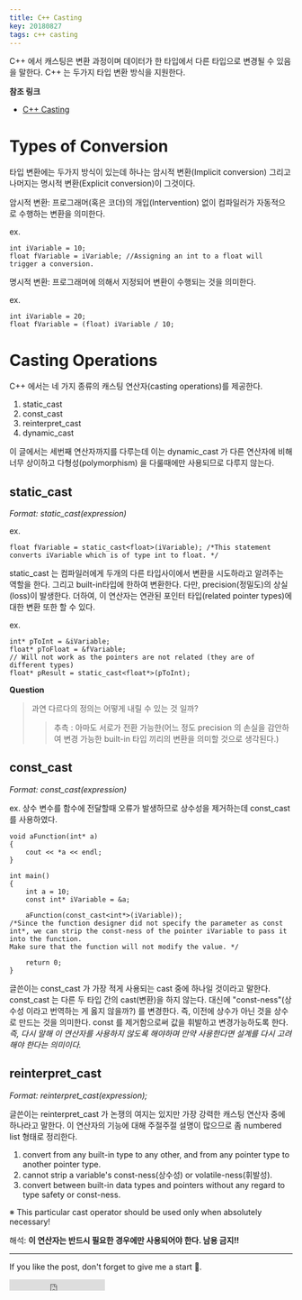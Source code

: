 ```yaml
---
title: C++ Casting
key: 20180827
tags: c++ casting
---
```


C++ 에서 캐스팅은 변환 과정이며 데이터가 한 타입에서 다른 타입으로 변경될 수 있음을 말한다. C++ 는 두가지 타입 변환 방식을 지원한다.

<!--more-->

**참조 링크**
- [C++ Casting](http://www.cplusplus.com/articles/iG3hAqkS/)

# Types of Conversion

타입 변환에는 두가지 방식이 있는데 하나는 암시적 변환(Implicit conversion) 그리고 나머지는 명시적 변환(Explicit conversion)이 그것이다.

암시적 변환: 프로그래머(혹은 코더)의 개입(Intervention) 없이 컴파일러가 자동적으로 수행하는 변환을 의미한다.

ex.
```
int iVariable = 10;
float fVariable = iVariable; //Assigning an int to a float will trigger a conversion.
```

명시적 변환: 프로그래머에 의해서 지정되어 변환이 수행되는 것을 의미한다.

ex.
```
int iVariable = 20;
float fVariable = (float) iVariable / 10;
```

# Casting Operations
C++ 에서는 네 가지 종류의 캐스팅 연산자(casting operations)를 제공한다.

1. static_cast
2. const_cast
3. reinterpret_cast
4. dynamic_cast

이 글에서는 세번째 연산자까지를 다루는데 이는 dynamic_cast 가 다른 연산자에 비해 너무 상이하고 다형성(polymorphism) 을 다룰때에만 사용되므로 다루지 않는다.

## static_cast

*Format: static_cast<type>(expression)*

ex.
```
float fVariable = static_cast<float>(iVariable); /*This statement converts iVariable which is of type int to float. */
```

static_cast 는 컴파일러에게 두개의 다른 타입사이에서 변환을 시도하라고 알려주는 역할을 한다. 그리고 built-in타입에 한하여 변환한다. 다만, precision(정밀도)의 상실(loss)이 발생한다. 더하여, 이 연산자는 연관된 포인터 타입(related pointer types)에 대한 변환 또한 할 수 있다.

ex.
```
int* pToInt = &iVariable;
float* pToFloat = &fVariable;
// Will not work as the pointers are not related (they are of different types)
float* pResult = static_cast<float*>(pToInt);
```

**Question**
> 과연 다르다의 정의는 어떻게 내릴 수 있는 것 일까?
>> 추측 : 아마도 서로가 전환 가능한(어느 정도 precision 의 손실을 감안하여 변경 가능한 built-in 타입 끼리의 변환을 의미할 것으로 생각된다.)

## const_cast

*Format: const_cast<type>(expression)*

ex. 상수 변수를 함수에 전달할때 오류가 발생하므로 상수성을 제거하는데 const_cast 를 사용하였다.
```
void aFunction(int* a)
{
    cout << *a << endl;
}

int main()
{
    int a = 10;
    const int* iVariable = &a;

    aFunction(const_cast<int*>(iVariable));
/*Since the function designer did not specify the parameter as const int*, we can strip the const-ness of the pointer iVariable to pass it into the function.
Make sure that the function will not modify the value. */

    return 0;
}
```

글쓴이는 const_cast 가 가장 적게 사용되는 cast 중에 하나일 것이라고 말한다. const_cast 는 다른 두 타입 간의 cast(변환)을 하지 않는다. 대신에 "const-ness"(상수성 이라고 번역하는 게 옳지 않을까?) 를 변경한다. 즉, 이전에 상수가 아닌 것을 상수로 만드는 것을 의미한다. const 를 제거함으로써 값을 휘발하고 변경가능하도록 한다. *즉, 다시 말해 이 연산자를 사용하지 않도록 해야하며 만약 사용한다면 설계를 다시 고려해야 한다는 의미이다.*

## reinterpret_cast

*Format: reinterpret_cast<type>(expression);*

글쓴이는 reinterpret_cast 가 논쟁의 여지는 있지만 가장 강력한 캐스팅 연산자 중에 하나라고 말한다. 이 연산자의 기능에 대해 주절주절 설명이 많으므로 좀 numbered list 형태로 정리한다.

1. convert from any built-in type to any other, and from any pointer type to another pointer type.
2. cannot strip a variable's const-ness(상수성) or volatile-ness(휘발성).
3. convert between built-in data types and pointers without any regard to type safety or const-ness.

※ This particular cast operator should be used only when absolutely necessary!

해석: **이 연산자는 반드시 필요한 경우에만 사용되어야 한다. 남용 금지!!**


---

If you like the post, don't forget to give me a start :star2:.

<iframe src="https://ghbtns.com/github-btn.html?user=gbkim1988&repo=gbkim1988.github.io&type=star&count=true"  frameborder="0" scrolling="0" width="170px" height="20px"></iframe>
